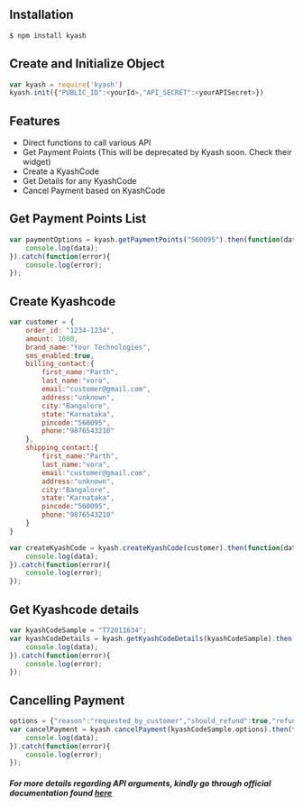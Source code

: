## Installation

```bash
$ npm install kyash
```

## Create and Initialize Object
```js
var kyash = require('kyash')
kyash.init({"PUBLIC_ID":<yourId>,"API_SECRET":<yourAPISecret>})
```

## Features

  * Direct functions to call various API
  * Get Payment Points (This will be deprecated by Kyash soon. Check their widget)
  * Create a KyashCode
  * Get Details for any KyashCode
  * Cancel Payment based on KyashCode
 
## Get Payment Points List

```js
var paymentOptions = kyash.getPaymentPoints("560095").then(function(data){
    console.log(data);
}).catch(function(error){
    console.log(error);
});
```

## Create Kyashcode

```js
var customer = {
    order_id: "1234-1234",
    amount: 1000,
    brand_name:"Your Technologies",
    sms_enabled:true,
    billing_contact:{
        first_name:"Parth",
        last_name:"vora",
        email:"customer@gmail.com",
        address:"unknown",
        city:"Bangalore",
        state:"Karnataka",
        pincode:"560095",
        phone:"9876543210"
    },
    shipping_contact:{
        first_name:"Parth",
        last_name:"vora",
        email:"customer@gmail.com",
        address:"unknown",
        city:"Bangalore",
        state:"Karnataka",
        pincode:"560095",
        phone:"9876543210"
    }
}

var createKyashCode = kyash.createKyashCode(customer).then(function(data){
    console.log(data);
}).catch(function(error){
    console.log(error);
});
```

## Get Kyashcode details
```js
var kyashCodeSample = "T72011634";
var kyashCodeDetails = kyash.getKyashCodeDetails(kyashCodeSample).then(function(data){
    console.log(data);
}).catch(function(error){
    console.log(error);
});
```

## Cancelling Payment
```js
options = {"reason":"requested_by_customer","should_refund":true,"refund_amount":100,"charge_paid_by":"merchant"};
var cancelPayment = kyash.cancelPayment(kyashCodeSample,options).then(function(data){
    console.log(data);
}).catch(function(error){
    console.log(error);
});
```

##### For more details regarding API arguments, kindly go through official documentation found [here](http://secure.kyash.com/doc/merchant_api.pdf)
